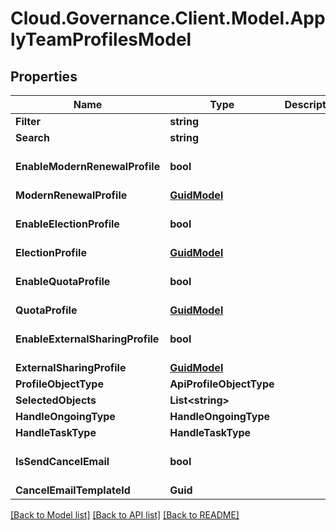 # Cloud.Governance.Client.Model.ApplyTeamProfilesModel
## Properties

Name | Type | Description | Notes
------------ | ------------- | ------------- | -------------
**Filter** | **string** |  | [optional] 
**Search** | **string** |  | [optional] 
**EnableModernRenewalProfile** | **bool** |  | [optional] [default to false]
**ModernRenewalProfile** | [**GuidModel**](GuidModel.md) |  | [optional] 
**EnableElectionProfile** | **bool** |  | [optional] [default to false]
**ElectionProfile** | [**GuidModel**](GuidModel.md) |  | [optional] 
**EnableQuotaProfile** | **bool** |  | [optional] [default to false]
**QuotaProfile** | [**GuidModel**](GuidModel.md) |  | [optional] 
**EnableExternalSharingProfile** | **bool** |  | [optional] [default to false]
**ExternalSharingProfile** | [**GuidModel**](GuidModel.md) |  | [optional] 
**ProfileObjectType** | **ApiProfileObjectType** |  | [optional] 
**SelectedObjects** | **List&lt;string&gt;** |  | [optional] 
**HandleOngoingType** | **HandleOngoingType** |  | [optional] 
**HandleTaskType** | **HandleTaskType** |  | [optional] 
**IsSendCancelEmail** | **bool** |  | [optional] [default to false]
**CancelEmailTemplateId** | **Guid** |  | [optional] 

[[Back to Model list]](../README.md#documentation-for-models) [[Back to API list]](../README.md#documentation-for-api-endpoints) [[Back to README]](../README.md)

